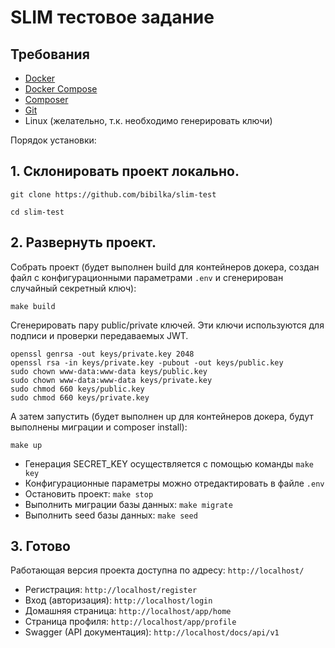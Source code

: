 # SLIM тестовое задание

## Требования
- [Docker](https://www.docker.com)
- [Docker Compose](https://docs.docker.com/compose/)
- [Composer](https://getcomposer.org)
- [Git](https://git-scm.com)
- Linux (желательно, т.к. необходимо генерировать ключи)

Порядок установки:
## 1. Склонировать проект локально.
```
git clone https://github.com/bibilka/slim-test

cd slim-test
```
## 2. Развернуть проект.

Собрать проект (будет выполнен build для контейнеров докера, создан файл с конфигурационными параметрами `.env` и сгенерирован случайный секретный ключ): 
```
make build
```
Сгенерировать пару public/private ключей. Эти ключи используются для подписи и проверки передаваемых JWT.
```
openssl genrsa -out keys/private.key 2048
openssl rsa -in keys/private.key -pubout -out keys/public.key
sudo chown www-data:www-data keys/public.key
sudo chown www-data:www-data keys/private.key
sudo chmod 660 keys/public.key
sudo chmod 660 keys/private.key
```
А затем запустить (будет выполнен up для контейнеров докера, будут выполнены миграции и composer install): 
```
make up
```
- Генерация SECRET_KEY осуществляется с помощью команды `make key`
- Конфигурационные параметры можно отредактировать в файле `.env`
- Остановить проект: `make stop`
- Выполнить миграции базы данных: `make migrate`
- Выполнить seed базы данных: `make seed`

## 3. Готово

Работающая версия проекта доступна по адресу: `http://localhost/`
- Регистрация: `http://localhost/register`
- Вход (авторизация): `http://localhost/login`
- Домашняя страница: `http://localhost/app/home`
- Страница профиля: `http://localhost/app/profile`
- Swagger (API документация): `http://localhost/docs/api/v1`